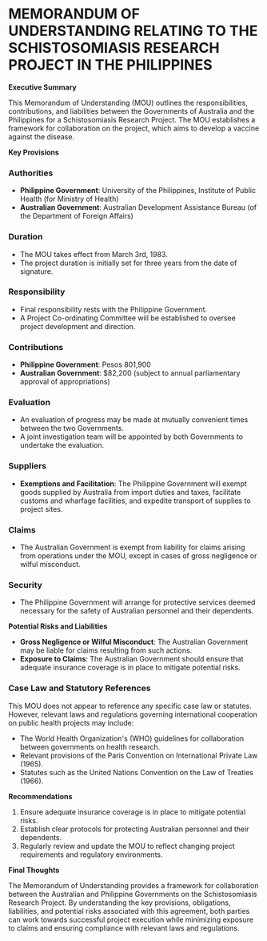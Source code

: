 **MEMORANDUM OF UNDERSTANDING RELATING TO THE SCHISTOSOMIASIS RESEARCH PROJECT IN THE PHILIPPINES**
===========================================================

**Executive Summary**

This Memorandum of Understanding (MOU) outlines the responsibilities, contributions, and liabilities between the Governments of Australia and the Philippines for a Schistosomiasis Research Project. The MOU establishes a framework for collaboration on the project, which aims to develop a vaccine against the disease.

**Key Provisions**

### Authorities

*   **Philippine Government**: University of the Philippines, Institute of Public Health (for Ministry of Health)
*   **Australian Government**: Australian Development Assistance Bureau (of the Department of Foreign Affairs)

### Duration

*   The MOU takes effect from March 3rd, 1983.
*   The project duration is initially set for three years from the date of signature.

### Responsibility

*   Final responsibility rests with the Philippine Government.
*   A Project Co-ordinating Committee will be established to oversee project development and direction.

### Contributions

*   **Philippine Government**: Pesos 801,900
*   **Australian Government**: $82,200 (subject to annual parliamentary approval of appropriations)

### Evaluation

*   An evaluation of progress may be made at mutually convenient times between the two Governments.
*   A joint investigation team will be appointed by both Governments to undertake the evaluation.

### Suppliers

*   **Exemptions and Facilitation**: The Philippine Government will exempt goods supplied by Australia from import duties and taxes, facilitate customs and wharfage facilities, and expedite transport of supplies to project sites.

### Claims

*   The Australian Government is exempt from liability for claims arising from operations under the MOU, except in cases of gross negligence or wilful misconduct.

### Security

*   The Philippine Government will arrange for protective services deemed necessary for the safety of Australian personnel and their dependents.

**Potential Risks and Liabilities**

*   **Gross Negligence or Wilful Misconduct**: The Australian Government may be liable for claims resulting from such actions.
*   **Exposure to Claims**: The Australian Government should ensure that adequate insurance coverage is in place to mitigate potential risks.

### Case Law and Statutory References

This MOU does not appear to reference any specific case law or statutes. However, relevant laws and regulations governing international cooperation on public health projects may include:

*   The World Health Organization's (WHO) guidelines for collaboration between governments on health research.
*   Relevant provisions of the Paris Convention on International Private Law (1965).
*   Statutes such as the United Nations Convention on the Law of Treaties (1966).

**Recommendations**

1.  Ensure adequate insurance coverage is in place to mitigate potential risks.
2.  Establish clear protocols for protecting Australian personnel and their dependents.
3.  Regularly review and update the MOU to reflect changing project requirements and regulatory environments.

**Final Thoughts**

The Memorandum of Understanding provides a framework for collaboration between the Australian and Philippine Governments on the Schistosomiasis Research Project. By understanding the key provisions, obligations, liabilities, and potential risks associated with this agreement, both parties can work towards successful project execution while minimizing exposure to claims and ensuring compliance with relevant laws and regulations.